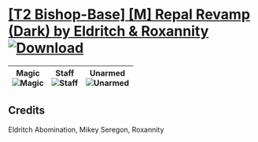 # [\[T2 Bishop-Base\] \[M\] Repal Revamp \(Dark\) by Eldritch & Roxannity](https://github.com/Klokinator/FE-Repo/tree/main/Battle%20Animations/Magi%20-%20Holy-Type/%5BT2%20Bishop-Base%5D%20%5BM%5D%20Repal%20Revamp%20(Dark)%20by%20Eldritch%20&%20Roxannity) [![Download](https://img.shields.io/badge/Download--red?style=social&logo=github)](https://minhaskamal.github.io/DownGit/#/home?url=https://github.com/Klokinator/FE-Repo/tree/main/Battle%20Animations/Magi%20-%20Holy-Type/%5BT2%20Bishop-Base%5D%20%5BM%5D%20Repal%20Revamp%20(Dark)%20by%20Eldritch%20&%20Roxannity)

| <b>Magic</b><br/><img alt="Magic" src="https://raw.githubusercontent.com/Klokinator/FE-Repo/main/Battle%20Animations/Magi%20-%20Holy-Type/%5BT2%20Bishop-Base%5D%20%5BM%5D%20Repal%20Revamp%20(Dark)%20by%20Eldritch%20&%20Roxannity/6.%20Magic/Magic.gif"/> | <b>Staff</b><br/><img alt="Staff" src="https://raw.githubusercontent.com/Klokinator/FE-Repo/main/Battle%20Animations/Magi%20-%20Holy-Type/%5BT2%20Bishop-Base%5D%20%5BM%5D%20Repal%20Revamp%20(Dark)%20by%20Eldritch%20&%20Roxannity/7.%20Staff/Staff.gif"/> | <b>Unarmed</b><br/><img alt="Unarmed" src="https://raw.githubusercontent.com/Klokinator/FE-Repo/main/Battle%20Animations/Magi%20-%20Holy-Type/%5BT2%20Bishop-Base%5D%20%5BM%5D%20Repal%20Revamp%20(Dark)%20by%20Eldritch%20&%20Roxannity/8.%20Unarmed/Unarmed.gif"/> |
| :---: | :---: | :---: |

## Credits

Eldritch Abomination, Mikey Seregon, Roxannity

